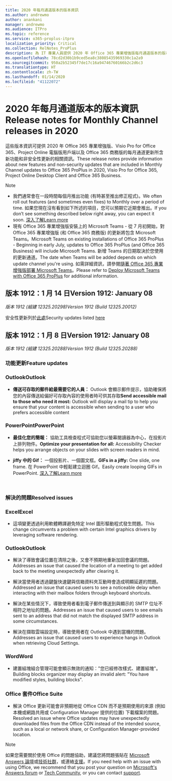 ```yaml
---
title: 2020 年每月通道版本的版本資訊
ms.author: andrewmo
author: anankani
manager: andrewmo
ms.audience: ITPro
ms.topic: reference
ms.service: o365-proplus-itpro
localization_priority: Critical
ms.collection: RelNotes_ProPlus
description: 為 IT 專業人員提供 2020 年 Office 365 專業增強版每月通道版本的版本資訊
ms.openlocfilehash: 78cd2d30b1b9ced5ea8c38085435969330c1a2a9
ms.sourcegitcommit: 950a2b52345f7de17c16a94746760166b2c2d6c3
ms.translationtype: HT
ms.contentlocale: zh-TW
ms.lasthandoff: 01/14/2020
ms.locfileid: "41122072"
---
```

# <a name="release-notes-for-monthly-channel-releases-in-2020"></a><span data-ttu-id="c3a1e-103">2020 年每月通道版本的版本資訊</span><span class="sxs-lookup"><span data-stu-id="c3a1e-103">Release notes for Monthly Channel releases in 2020</span></span>

<span data-ttu-id="c3a1e-104">這些版本資訊可提供 2020 年 Office 365 專業增強版、Visio Pro for Office 365、Project Online 電腦版用戶端以及 Office 365 商務版的每月通道更新所含新功能和非安全性更新的相關資訊。</span><span class="sxs-lookup"><span data-stu-id="c3a1e-104">These release notes provide information about new features and non-security updates that are included in Monthly Channel updates to Office 365 ProPlus in 2020, Visio Pro for Office 365, Project Online Desktop Client and Office 365 Business.</span></span>

 > [!NOTE]
>
>- <span data-ttu-id="c3a1e-105">我們通常會在一段時間每個月推出功能 (有時甚至推出修正程式)。</span><span class="sxs-lookup"><span data-stu-id="c3a1e-105">We often roll out features (and sometimes even fixes) to Monthly over a period of time.</span></span>  <span data-ttu-id="c3a1e-106">如果您現在沒有看到如下所述的項目，您可以預期它近期會推出。</span><span class="sxs-lookup"><span data-stu-id="c3a1e-106">If you don’t see something described below right away, you can expect it soon.</span></span> [<span data-ttu-id="c3a1e-107">深入了解</span><span class="sxs-lookup"><span data-stu-id="c3a1e-107">Learn more</span></span>](https://support.office.com/article/when-do-i-get-the-newest-features-in-for-office-365-da36192c-58b9-4bc9-8d51-bb6eed468516)
>- <span data-ttu-id="c3a1e-108">現有 Office 365 專業增強版安裝上的 Microsoft Teams - 從 7 月初開始，對 Office 365 專業增強版 (和 Office 365 商務版) 的更新將包含 Microsoft Teams。</span><span class="sxs-lookup"><span data-stu-id="c3a1e-108">Microsoft Teams on existing installations of Office 365 ProPlus - Beginning in early July, updates to Office 365 ProPlus (and Office 365 Business) will include Microsoft Teams.</span></span>  <span data-ttu-id="c3a1e-109">新增 Teams 的日期取決於您使用的更新通道。</span><span class="sxs-lookup"><span data-stu-id="c3a1e-109">The date when Teams will be added depends on which update channel you're using.</span></span> <span data-ttu-id="c3a1e-110">如需詳細資訊，請參閱[隨著 Office 365 專業增強版部署 Microsoft Teams](https://docs.microsoft.com/deployoffice/teams-install)。</span><span class="sxs-lookup"><span data-stu-id="c3a1e-110">Please refer to [Deploy Microsoft Teams with Office 365 ProPlus](https://docs.microsoft.com/deployoffice/teams-install) for additional information.</span></span>

## <a name="version-1912-january-14"></a><span data-ttu-id="c3a1e-111">版本 1912：1 月 14 日</span><span class="sxs-lookup"><span data-stu-id="c3a1e-111">Version 1912: January 08</span></span>
<span data-ttu-id="c3a1e-112">*版本 1912 (組建 12325.20298)*</span><span class="sxs-lookup"><span data-stu-id="c3a1e-112">*Version 1912 (Build 12325.20012)*</span></span>

<span data-ttu-id="c3a1e-113">安全性更新列於[此處](https://docs.microsoft.com/officeupdates/office365-proplus-security-updates)</span><span class="sxs-lookup"><span data-stu-id="c3a1e-113">Security updates listed [here](https://docs.microsoft.com/officeupdates/office365-proplus-security-updates)</span></span>

## <a name="version-1912-january-08"></a><span data-ttu-id="c3a1e-114">版本 1912：1 月 8 日</span><span class="sxs-lookup"><span data-stu-id="c3a1e-114">Version 1912: January 08</span></span>
<span data-ttu-id="c3a1e-115">*版本 1912 (組建 12325.20288)*</span><span class="sxs-lookup"><span data-stu-id="c3a1e-115">*Version 1912 (Build 12325.20288)*</span></span>

[//]: # (DO NOT REMOVE FEATUREDETAILS CONTENT START)

### <a name="feature-updates"></a><span data-ttu-id="c3a1e-117">功能更新</span><span class="sxs-lookup"><span data-stu-id="c3a1e-117">Feature updates</span></span>

### <a name="outlook"></a><span data-ttu-id="c3a1e-118">Outlook</span><span class="sxs-lookup"><span data-stu-id="c3a1e-118">Outlook</span></span>

- <span data-ttu-id="c3a1e-119">**傳送可存取的郵件給最需要它的人員：** Outlook 會顯示郵件提示，協助確保將您的內容傳送給偏好可存取內容的使用者時可供其存取</span><span class="sxs-lookup"><span data-stu-id="c3a1e-119">**Send accessible mail to those who need it most:** Outlook will display a mail tip to help you ensure that your content is accessible when sending to a user who prefers accessible content</span></span>

### <a name="powerpoint"></a><span data-ttu-id="c3a1e-120">PowerPoint</span><span class="sxs-lookup"><span data-stu-id="c3a1e-120">PowerPoint</span></span>

- <span data-ttu-id="c3a1e-121">**最佳化您的簡報：** 協助工具檢查程式可協助您以螢幕閱讀器為中心，在投影片上排列物件。</span><span class="sxs-lookup"><span data-stu-id="c3a1e-121">**Optimize your presentation for all:** Accessibility Checker helps you arrange objects on your slides with screen readers in mind.</span></span>

- <span data-ttu-id="c3a1e-122">**jiffy 中的 Gif：** 一個投影片、一個圖文框。</span><span class="sxs-lookup"><span data-stu-id="c3a1e-122">**GIFs in a jiffy:** One slide, one frame.</span></span> <span data-ttu-id="c3a1e-123">在 PowerPoint 中輕鬆建立迴圈 Gif。</span><span class="sxs-lookup"><span data-stu-id="c3a1e-123">Easily create looping GIFs in PowerPoint.</span></span> [<span data-ttu-id="c3a1e-124">深入了解</span><span class="sxs-lookup"><span data-stu-id="c3a1e-124">Learn more</span></span>](https://support.office.com/zh-TW/article/a598753e-92de-4f1b-8393-714db4d334b4)

[//]: # (DO NOT REMOVE FEATUREDETAILS CONTENT END)

<br/>

[//]: # (DO NOT REMOVE BUGDETAILS CONTENT START)

### <a name="resolved-issues"></a><span data-ttu-id="c3a1e-127">解決的問題</span><span class="sxs-lookup"><span data-stu-id="c3a1e-127">Resolved issues</span></span>
### <a name="excel"></a><span data-ttu-id="c3a1e-128">Excel</span><span class="sxs-lookup"><span data-stu-id="c3a1e-128">Excel</span></span>

- <span data-ttu-id="c3a1e-129">這項變更透過利用軟體轉譯避免特定 Intel 圖形驅動程式發生問題。</span><span class="sxs-lookup"><span data-stu-id="c3a1e-129">This change circumvents a problem with certain Intel graphics drivers by leveraging software rendering.</span></span>

### <a name="outlook"></a><span data-ttu-id="c3a1e-130">Outlook</span><span class="sxs-lookup"><span data-stu-id="c3a1e-130">Outlook</span></span>

- <span data-ttu-id="c3a1e-131">解決了導致會議位置在清除之後，又會不預期地重新加回會議的問題。</span><span class="sxs-lookup"><span data-stu-id="c3a1e-131">Addresses an issue that caused the location of a meeting to get added back to the meeting unexpectedly after clearing it.</span></span>

- <span data-ttu-id="c3a1e-132">解決當使用者透過鍵盤快速鍵與信箱資料夾互動時會造成明顯延遲的問題。</span><span class="sxs-lookup"><span data-stu-id="c3a1e-132">Addressed an issue that caused users to see a noticeable delay when interacting with their mailbox folders through keyboard shortcuts.</span></span>

- <span data-ttu-id="c3a1e-133">解決在某些情況下，導致使用者看到電子郵件傳送到與顯示的 SMTP 位址不相符之地址的問題。</span><span class="sxs-lookup"><span data-stu-id="c3a1e-133">Addresses an issue that caused users to see emails sent to an address that did not match the displayed SMTP address in some circumstances.</span></span>

- <span data-ttu-id="c3a1e-134">解決在擷取雲端設定時，導致使用者在 Outlook 中遇到當機的問題。</span><span class="sxs-lookup"><span data-stu-id="c3a1e-134">Addresses an issue that caused users to experience hangs in Outlook when retrieving Cloud Settings.</span></span>

### <a name="word"></a><span data-ttu-id="c3a1e-135">Word</span><span class="sxs-lookup"><span data-stu-id="c3a1e-135">Word</span></span>

- <span data-ttu-id="c3a1e-136">建置組塊組合管理可能會顯示無效的通知：&quot;您已經修改樣式、建置組塊&quot;。</span><span class="sxs-lookup"><span data-stu-id="c3a1e-136">Building blocks organizer may display an invalid alert: &quot;You have modified styles, building blocks&quot;.</span></span>

### <a name="office-suite"></a><span data-ttu-id="c3a1e-137">Office 套件</span><span class="sxs-lookup"><span data-stu-id="c3a1e-137">Office Suite</span></span>

- <span data-ttu-id="c3a1e-138">解決 Office 更新可能會非預期地從 Office CDN 而不是預期使用的來源 (例如本機或網路共用或 Configuration Manager 提供的位置) 下載檔案的問題。</span><span class="sxs-lookup"><span data-stu-id="c3a1e-138">Resolved an issue where Office updates may have unexpectedly downloaded files from the Office CDN instead of the intended source, such as a local or network share, or Configuration Manager-provided location.</span></span>

[//]: # (DO NOT REMOVE BUGDETAILS CONTENT END)

> [!NOTE]
> <span data-ttu-id="c3a1e-140">如果您需要關於使用 Office 的問題協助，建議您將問題張貼在 [Microsoft Answers 論壇](https://answers.microsoft.com/)或[技術社群](https://techcommunity.microsoft.com/)，或連絡[支援](https://support.microsoft.com/contactus)。</span><span class="sxs-lookup"><span data-stu-id="c3a1e-140">If you need help with an issue with using Office, we recommend that you post your question on [Microsoft's Answers forum](https://answers.microsoft.com/) or [Tech Community](https://techcommunity.microsoft.com/), or you can contact [support](https://support.microsoft.com/contactus).</span></span>
